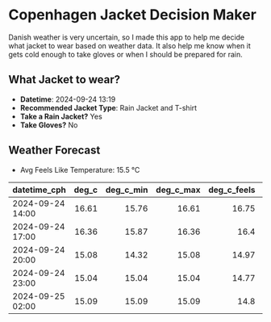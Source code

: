 
# Copenhagen Jacket Decision Maker

Danish weather is very uncertain, so I made this app to help me decide what jacket to wear based on weather data. 
It also help me know when it gets cold enough to take gloves or when I should be prepared for rain.

## What Jacket to wear?

- **Datetime**: 2024-09-24 13:19
- **Recommended Jacket Type**: Rain Jacket and T-shirt
- **Take a Rain Jacket?** Yes
- **Take Gloves?** No

## Weather Forecast
- Avg Feels Like Temperature: 15.5 °C

| datetime_cph     |   deg_c |   deg_c_min |   deg_c_max |   deg_c_feels | weather   | wind   | rain   |
|:-----------------|--------:|------------:|------------:|--------------:|:----------|:-------|:-------|
| 2024-09-24 14:00 |   16.61 |       15.76 |       16.61 |         16.75 | Rain      | Low    | Medium |
| 2024-09-24 17:00 |   16.36 |       15.87 |       16.36 |         16.4  | Clouds    | Low    | None   |
| 2024-09-24 20:00 |   15.08 |       14.32 |       15.08 |         14.97 | Rain      | Low    | Medium |
| 2024-09-24 23:00 |   15.04 |       15.04 |       15.04 |         14.77 | Rain      | Low    | Low    |
| 2024-09-25 02:00 |   15.09 |       15.09 |       15.09 |         14.8  | Rain      | High   | Low    |
        